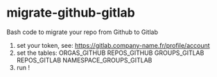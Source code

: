 migrate-github-gitlab
=====================

Bash code to migrate your repo from Github to Gitlab

1. set your token, see: https://gitlab.company-name.fr/profile/account
2. set the tables: ORGAS_GITHUB REPOS_GITHUB GROUPS_GITLAB REPOS_GITLAB NAMESPACE_GROUPS_GITLAB
3. run !

